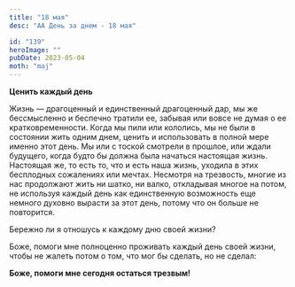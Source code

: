 ```yaml
---
title: "18 мая"
desc: "АА День за днем - 18 мая"

id: "139"
heroImage: ""
pubDate: 2023-05-04
moth: "maj"
---
```


**Ценить каждый день**

Жизнь — драгоценный и единственный драгоценный дар, мы же бессмысленно и
беспечно тратили ее, забывая или вовсе не думая о ее кратковременности. Когда
мы пили или кололись, мы не были в состоянии жить одним днем, ценить и
использовать в полной мере именно этот день. Мы или с тоской смотрели в
прошлое, или ждали будущего, когда будто бы должна была начаться настоящая
жизнь. Настоящая же, то есть то, что и есть наша жизнь, уходила в этих
бесплодных сожалениях или мечтах. Несмотря на трезвость, многие из нас
продолжают жить ни шатко, ни валко, откладывая многое на потом, не используя
каждый день как единственную возможность еще немного духовно вырасти за этот
день, потому что он больше не повторится.

Бережно ли я отношусь к каждому дню своей жизни?

Боже, помоги мне полноценно проживать каждый день своей жизни, чтобы не жалеть
потом о том, что мог бы сделать, но не сделал:

**Боже, помоги мне сегодня остаться трезвым!**
